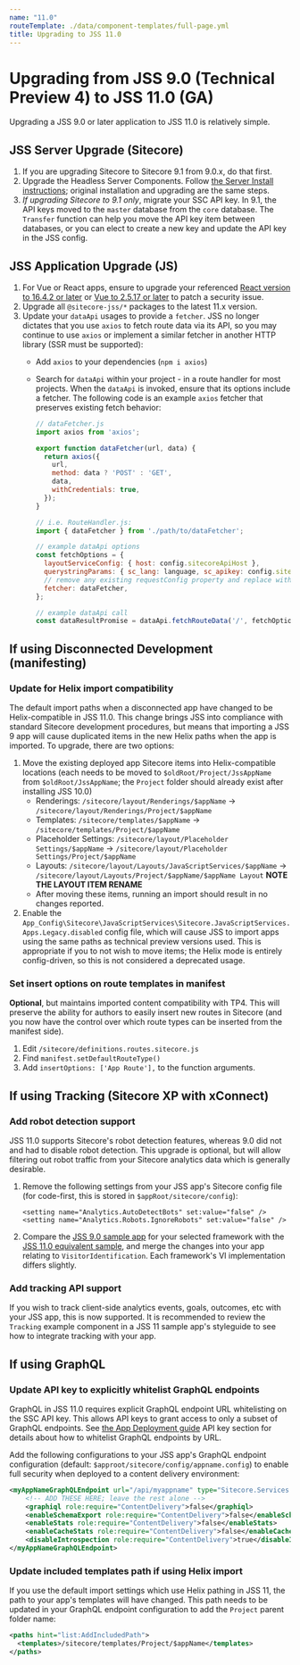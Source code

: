 ```yaml
---
name: "11.0"
routeTemplate: ./data/component-templates/full-page.yml
title: Upgrading to JSS 11.0
---
```


# Upgrading from JSS 9.0 (Technical Preview 4) to JSS 11.0 (GA)

Upgrading a JSS 9.0 or later application to JSS 11.0 is relatively simple.

## JSS Server Upgrade (Sitecore)

1. If you are upgrading Sitecore to Sitecore 9.1 from 9.0.x, do that first.
1. Upgrade the Headless Server Components. Follow [the Server Install instructions](/docs/client-frameworks/getting-started/jss-server-install); original installation and upgrading are the same steps.
1. *If upgrading Sitecore to 9.1 only*, migrate your SSC API key. In 9.1, the API keys moved to the `master` database from the `core` database. The `Transfer` function can help you move the API key item between databases, or you can elect to create a new key and update the API key in the JSS config.

## JSS Application Upgrade (JS)

1. For Vue or React apps, ensure to upgrade your referenced [React version to 16.4.2 or later](https://reactjs.org/blog/2018/08/01/react-v-16-4-2.html) or [Vue to 2.5.17 or later](https://twitter.com/vuejs/status/1024754536877973504) to patch a security issue.
1. Upgrade all `@sitecore-jss/*` packages to the latest 11.x version.
1. Update your `dataApi` usages to provide a `fetcher`. JSS no longer dictates that you use `axios` to fetch route data via its API, so you may continue to use `axios` or implement a similar fetcher in another HTTP library (SSR must be supported):
    * Add `axios` to your dependencies (`npm i axios`)
    * Search for `dataApi` within your project - in a route handler for most projects. When the `dataApi` is invoked, ensure that its options include a fetcher. The following code is an example `axios` fetcher that preserves existing fetch behavior:

      ```js
      // dataFetcher.js
      import axios from 'axios';

      export function dataFetcher(url, data) {
        return axios({
          url,
          method: data ? 'POST' : 'GET',
          data,
          withCredentials: true,
        });
      }

      // i.e. RouteHandler.js:
      import { dataFetcher } from './path/to/dataFetcher';

      // example dataApi options
      const fetchOptions = {
        layoutServiceConfig: { host: config.sitecoreApiHost },
        querystringParams: { sc_lang: language, sc_apikey: config.sitecoreApiKey },
        // remove any existing requestConfig property and replace with 'fetcher'
        fetcher: dataFetcher,
      };

      // example dataApi call
      const dataResultPromise = dataApi.fetchRouteData('/', fetchOptions);
      ```

## If using Disconnected Development (manifesting)

### Update for Helix import compatibility

The default import paths when a disconnected app have changed to be Helix-compatible in JSS 11.0. This change brings JSS into compliance with standard Sitecore development procedures, but means that importing a JSS 9 app will cause duplicated items in the new Helix paths when the app is imported. To upgrade, there are two options:

1. Move the existing deployed app Sitecore items into Helix-compatible locations (each needs to be moved to `$oldRoot/Project/JssAppName` from `$oldRoot/JssAppName`; the `Project` folder should already exist after installing JSS 10.0)
    * Renderings: `/sitecore/layout/Renderings/$appName` -> `/sitecore/layout/Renderings/Project/$appName`
    * Templates: `/sitecore/templates/$appName` -> `/sitecore/templates/Project/$appName`
    * Placeholder Settings: `/sitecore/layout/Placeholder Settings/$appName` -> `/sitecore/layout/Placeholder Settings/Project/$appName`
    * Layouts: `/sitecore/layout/Layouts/JavaScriptServices/$appName` -> `/sitecore/layout/Layouts/Project/$appName/$appName Layout` **NOTE THE LAYOUT ITEM RENAME**
    * After moving these items, running an import should result in no changes reported.
1. Enable the `App_Config\Sitecore\JavaScriptServices\Sitecore.JavaScriptServices.Apps.Legacy.disabled` config file, which will cause JSS to import apps using the same paths as technical preview versions used. This is appropriate if you to not wish to move items; the Helix mode is entirely config-driven, so this is not considered a deprecated usage.

### Set insert options on route templates in manifest

**Optional**, but maintains imported content compatibility with TP4. This will preserve the ability for authors to easily insert new routes in Sitecore (and you now have the control over which route types can be inserted from the manifest side).

1. Edit `/sitecore/definitions.routes.sitecore.js`
1. Find `manifest.setDefaultRouteType()`
1. Add `insertOptions: ['App Route'],` to the function arguments. 

## If using Tracking (Sitecore XP with xConnect)

### Add robot detection support 

JSS 11.0 supports Sitecore's robot detection features, whereas 9.0 did not and had to disable robot detection. This upgrade is optional, but will allow filtering out robot traffic from your Sitecore analytics data which is generally desirable.

1. Remove the following settings from your JSS app's Sitecore config file (for code-first, this is stored in `$appRoot/sitecore/config`):

    ```
    <setting name="Analytics.AutoDetectBots" set:value="false" />
    <setting name="Analytics.Robots.IgnoreRobots" set:value="false" />
    ```
1. Compare the [JSS 9.0 sample app](https://github.com/Sitecore/jss/tree/a137e11f39982adb7f0ad9284e16a171c337d990/samples) for your selected framework with the [JSS 11.0 equivalent sample](https://github.com/Sitecore/jss/tree/master/samples), and merge the changes into your app relating to `VisitorIdentification`. Each framework's VI implementation differs slightly.

### Add tracking API support

If you wish to track client-side analytics events, goals, outcomes, etc with your JSS app, this is now supported. It is recommended to review the `Tracking` example component in a JSS 11 sample app's styleguide to see how to integrate tracking with your app.

## If using GraphQL

### Update API key to explicitly whitelist GraphQL endpoints

GraphQL in JSS 11.0 requires explicit GraphQL endpoint URL whitelisting on the SSC API key. This allows API keys to grant access to only a subset of GraphQL endpoints. See [the App Deployment guide](/docs/client-frameworks/getting-started/app-deployment) API key section for details about how to whitelist GraphQL endpoints by URL.

Add the following configurations to your JSS app's GraphQL endpoint configuration (default: `$approot/sitecore/config/appname.config`) to enable full security when deployed to a content delivery environment:

```xml
<myAppNameGraphQLEndpoint url="/api/myappname" type="Sitecore.Services.GraphQL.Hosting.DatabaseAwareGraphQLEndpoint, Sitecore.Services.GraphQL.NetFxHost" resolve="true">
    <!-- ADD THESE HERE; leave the rest alone -->
    <graphiql role:require="ContentDelivery">false</graphiql>
    <enableSchemaExport role:require="ContentDelivery">false</enableSchemaExport>
    <enableStats role:require="ContentDelivery">false</enableStats>
    <enableCacheStats role:require="ContentDelivery">false</enableCacheStats>
    <disableIntrospection role:require="ContentDelivery">true</disableIntrospection>
</myAppNameGraphQLEndpoint>
```

### Update included templates path if using Helix import

If you use the default import settings which use Helix pathing in JSS 11, the path to your app's templates will have changed. This path needs to be updated in your GraphQL endpoint configuration to add the `Project` parent folder name:

```xml
<paths hint="list:AddIncludedPath">
  <templates>/sitecore/templates/Project/$appName</templates>
</paths>
```